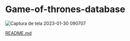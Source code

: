 # Game-of-thrones-database

![Captura de tela 2023-01-30 090707](https://user-images.githubusercontent.com/114583009/215472676-bbbd1e6a-2720-4bc8-8dde-0fdf8073a4de.png)

[README.md](https://github.com/VictoriaQuintana/Game-of-thrones-database/files/10535889/README.md)
